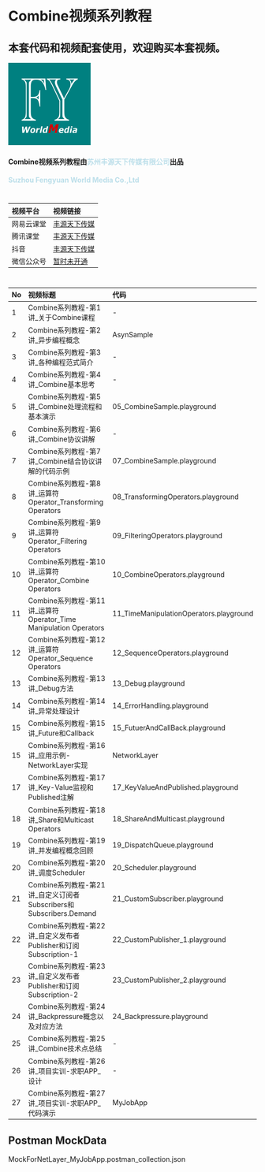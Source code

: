 # Combine视频系列教程
## 本套代码和视频配套使用，欢迎购买本套视频。
![image info](./logo.png)

#### Combine视频系列教程由<strong style="color: lightblue; opacity: 0.80;">苏州丰源天下传媒有限公司</strong>出品
#### <strong style="color: lightblue; opacity: 0.80;">Suzhou Fengyuan World Media Co.,Ltd</strong>

#
| 视频平台 | 视频链接 | 
|:-----------|:------------|
| 网易云课堂    |     [丰源天下传媒](https://study.163.com/course/introduction.htm?courseId=1212173805#/courseDetail?tab=1 "丰源天下传媒") |
| 腾讯课堂    |     [丰源天下传媒](https://ke.qq.com/course/4031190?tuin=14527f38 "丰源天下传媒") |
| 抖音    |     [丰源天下传媒](https://student-api.iyincaishijiao.com/t/dWNtL5k/ "丰源天下传媒") |
| 微信公众号    |     [暂时未开通](暂时未开通 "暂时未开通") |
 

# 
| No | 视频标题 | 代码 |
|:-----------|:------------|:------------|
| 1    |     Combine系列教程-第1讲_关于Combine课程 |   -    |
| 2    |     Combine系列教程-第2讲_异步编程概念 |   AsynSample    |
| 3    |     Combine系列教程-第3讲_各种编程范式简介 |   -    |
| 4    |     Combine系列教程-第4讲_Combine基本思考 |   -    |
| 5    |     Combine系列教程-第5讲_Combine处理流程和基本演示 |   05_CombineSample.playground    |
| 6    |     Combine系列教程-第6讲_Combine协议讲解 |   -    |
| 7    |     Combine系列教程-第7讲_Combine结合协议讲解的代码示例 |   07_CombineSample.playground   |
| 8    |     Combine系列教程-第8讲_运算符Operator_Transforming Operators |   08_TransformingOperators.playground    |
| 9    |     Combine系列教程-第9讲_运算符Operator_Filtering Operators |   09_FilteringOperators.playground    |
| 10    |     Combine系列教程-第10讲_运算符Operator_Combine Operators |   10_CombineOperators.playground    |
| 11    |     Combine系列教程-第11讲_运算符Operator_Time Manipulation Operators |   11_TimeManipulationOperators.playground    |
| 12    |     Combine系列教程-第12讲_运算符Operator_Sequence Operators |   12_SequenceOperators.playground    |
| 13    |     Combine系列教程-第13讲_Debug方法 |   13_Debug.playground    |
| 14    |     Combine系列教程-第14讲_异常处理设计 |  14_ErrorHandling.playground    |
| 15    |     Combine系列教程-第15讲_Future和Callback |  15_FutuerAndCallBack.playground  |
| 15    |     Combine系列教程-第16讲_应用示例-NetworkLayer实现 |   NetworkLayer    |
| 17    |     Combine系列教程-第17讲_Key-Value监视和Published注解 |   17_KeyValueAndPublished.playground    |
| 18    |     Combine系列教程-第18讲_Share和Multicast Operators |   18_ShareAndMulticast.playground    |
| 19    |     Combine系列教程-第19讲_并发编程概念回顾 |   19_DispatchQueue.playground    |
| 20    |     Combine系列教程-第20讲_调度Scheduler |   20_Scheduler.playground    |
| 21    |     Combine系列教程-第21讲_自定义订阅者Subscribers和Subscribers.Demand |   21_CustomSubscriber.playground    |
| 22    |     Combine系列教程-第22讲_自定义发布者Publisher和订阅Subscription-1 |   22_CustomPublisher_1.playground    |
| 23    |     Combine系列教程-第23讲_自定义发布者Publisher和订阅Subscription-2 |   23_CustomPublisher_2.playground    |
| 24    |     Combine系列教程-第24讲_Backpressure概念以及对应方法 |   24_Backpressure.playground   |
| 25    |     Combine系列教程-第25讲_Combine技术点总结 |   -    |
| 26    |     Combine系列教程-第26讲_项目实训-求职APP_设计 |   -    |
| 27    |     Combine系列教程-第27讲_项目实训-求职APP_代码演示 |   MyJobApp    |


## Postman MockData
MockForNetLayer_MyJobApp.postman_collection.json